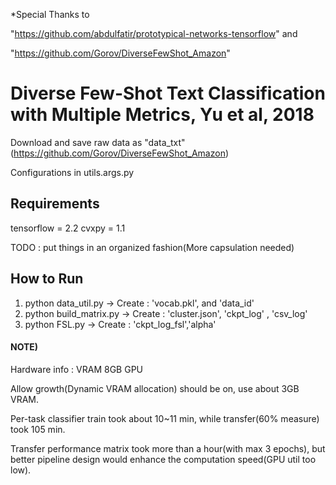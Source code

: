 *Special Thanks to

"https://github.com/abdulfatir/prototypical-networks-tensorflow" and 

"https://github.com/Gorov/DiverseFewShot_Amazon"

# Diverse Few-Shot Text Classification with Multiple Metrics, Yu et al, 2018
Download and save raw data as "data_txt"(https://github.com/Gorov/DiverseFewShot_Amazon)

Configurations in utils.args.py

## Requirements
tensorflow = 2.2
cvxpy = 1.1

TODO : put things in an organized fashion(More capsulation needed)

## How to Run
1. python data_util.py -> Create : 'vocab.pkl', and 'data_id'
2. python build_matrix.py -> Create : 'cluster.json', 'ckpt_log' , 'csv_log'
3. python FSL.py -> Create : 'ckpt_log_fsl','alpha'


#### NOTE)
Hardware info : VRAM 8GB GPU


Allow growth(Dynamic VRAM allocation) should be on, use about 3GB VRAM.


Per-task classifier train took about 10~11 min, while transfer(60% measure) took 105 min.


Transfer performance matrix took more than a hour(with max 3 epochs), but better pipeline design would enhance the computation speed(GPU util too low).




